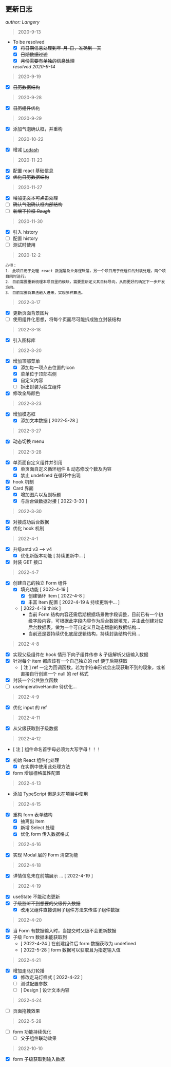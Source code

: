 ## 更新日志

*author: Langery*

> 2020-9-13

- To be resolved
  - [x] ~~将日期信息处理到年-月-日，准确到一天~~
  - [x] ~~日期数据过滤~~
  - [x] ~~月份需要有单独的信息处理~~

  *resolved 2020-9-14*

> 2020-9-19

- [x] ~~日历数据结构~~

> 2020-9-28

- [x] ~~日历组件优化~~

> 2020-9-29

- [x] 添加气泡确认框，并重构

> 2020-10-22

- [x] 增减 [Lodash](https://www.lodashjs.com/)

> 2020-11-23

- [x] 配置 react 基础信息
- [x] ~~优化日历数据结构~~

> 2020-11-27

- [x] ~~增加无文本可点击处理~~
- [ ] ~~确认气泡确认框内部结构~~
- [ ] ~~新增下拉框 *Rough*~~

> 2020-11-30

- [x] 引入 history
- [ ] 配置 history
 - [ ] 测试时使用

> 2020-12-2

    心得：
    1. 此项目用于处理 react 数据层及业务逻辑层，另一个项目用于做组件的封装处理，两个项目同时进行。
    2. 目前需要重新梳理本项目里的模块，需要重新定义其目标导向，从而更好的确定下一步开发方向。
    3. 目前需要将算法融入进来，实现多种算法。

> 2022-3-17

- [x] 更新页面背景图片
- [ ] 使用组件化思想，将每个页面尽可能拆成独立封装结构

> 2022-3-18

- [x] 引入图标库

> 2022-3-20

- [x] 增加顶部菜单
  - [x] 添加每一项点击位置的icon
  - [x] 菜单位于顶部右侧
  - [x] 自定义内容
  - [ ] 拆出封装为独立组件
- [x] 修改全局颜色

> 2022-3-23

- [x] 增加模态框
  - [x] 添加文本数据 [ 2022-5-28 ]

> 2022-3-27

- [x] 动态切换 menu

> 2022-3-28

- [x] 单页面自定义组件并引用
  - [x] 单页面自定义循环组件 & 动态修改个数及内容
  - [x] 禁止 undefined 在循环中出现
- [x] hook 机制
- [x] Card 界面
  - [x] 增加图片以及副标题
  - [x] 与后台做数据对接 [ 2022-3-30 ]

> 2022-3-30

- [x] 对接成功后台数据
- [x] 优化 hook 机制

> 2022-4-1

- [x] 升级antd v3 --> v4
  - [x] 优化新版本功能 [ 持续更新中... ]
- [x] 封装 GET 接口

> 2022-4-7

- [x] 创建自己的独立 Form 组件
  - [x] 填充功能 [ 2022-4-19 ]
    - [x] 创建循环 Item [ 2022-4-8 ]
    - [x] 丰富 Item 配置 [ 2022-4-19 & 持续更新中... ]
  - [ 2022-4-19 think ]
    - 当前 Form 结构内容还需后期根据场景做字段调整，目前已有一个初级字段内容，可根据此字段内容作为后台数据填充，并由此创建对应后台数据表，做为一个可自定义且动态增删的数据结构...
    - 当前还是要持续优化底层逻辑结构，持续封装结构代码...

> 2022-4-8

- [x] 实现父级组件在 hook 情形下向子组件传参 & 子级解析父级输入数据
- [x] 针对每个 item 都应该有一个自己独立的 ref 便于后期获取
  - [ 注 ] ref 一定为回调函数，若为字符串形式会出现获取不到的现象，或者直接自行创建一个 null 的 ref 格式
- [x] 封装一个公共独立函数
- [ ] useImperativeHandle 待优化...

> 2022-4-9

- [x] 优化 input 的 ref

> 2022-4-11

- [x] 从父级获取到子级数据

> 2022-4-12

- [ 注 ] 组件命名首字母必须为大写字母！！！
- [x] 初始 React 组件化处理
  - [x] 在实例中使用此处理方法
- [x] form 增加栅格属性配置

> 2022-4-13

- 添加 TypeScript 但是未在项目中使用

> 2022-4-15

- [x] 重构 form 表单结构
  - [x] 抽离出 item
  - [x] 新增 Select 处理
  - [x] 优化 form 传入数据格式

> 2022-4-16

- [x] 实现 Modal 层的 Form 清空功能

> 2022-4-18

- [x] 详情信息未在前端展示 ... [ 2022-4-19 ]

> 2022-4-19

- [x] useState 不能动态更新
- [X] ~~子级监听不到想要的父级传入数据~~
  - [X] 改用父组件直接调用子组件方法来传递子组件数据

> 2022-4-20

- [x] 当 Form 有数据输入时，当提交时父级不会更新数据
- [x] 子级 Form 数据未能获取到
  - [ 2022-4-24 ] 在创建组件后 form 数据获取为 undefined
  - [ 2022-5-28 ] form 数据可以获取且为指定输入值

> 2022-4-21

- [x] 增加走马灯轮播
  - [x] 修改走马灯样式 [ 2022-4-22 ]
  - [ ] 测试配置参数
  - [ ] [ Design ] 设计文本内容

> 2022-4-24

- [ ] 页面拖拽效果

> 2022-5-28

- [ ] form 功能持续优化
  - [ ] 父子组件联动效果

> 2022-10-10

- [x] form 子级获取到输入数据